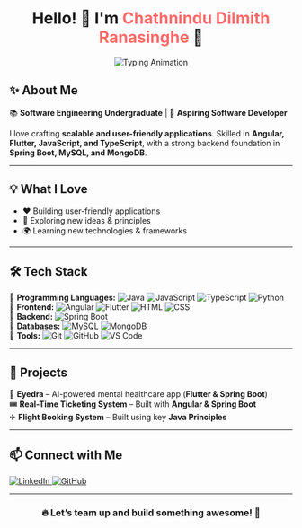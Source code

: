 <h1 align="center">Hello! 👋 I'm <span style="color:#ff6b6b;">Chathnindu Dilmith Ranasinghe</span> 🚀</h1>

<p align="center"> 
  <img src="https://readme-typing-svg.herokuapp.com?font=Fira+Code&weight=600&size=22&pause=1000&color=3B82F6&center=true&vCenter=true&random=false&width=600&lines=Aspiring+Software+Developer+💻;Passionate+About+Innovation+🚀;Building+User-Friendly+Applications+❤️" 
  alt="Typing Animation" /> 
</p>

## ✨ About Me  
📚 **Software Engineering Undergraduate** | 🎯 **Aspiring Software Developer** 

I love crafting **scalable and user-friendly applications**. Skilled in **Angular, Flutter, JavaScript, and TypeScript**, with a strong backend foundation in **Spring Boot, MySQL, and MongoDB**.  

---

## 💡 What I Love
- ❤️ Building user-friendly applications
- 🎨 Exploring new ideas & principles
- 🌍 Learning new technologies & frameworks

---

## 🛠️ Tech Stack  
🔹 **Programming Languages:** ![Java](https://img.shields.io/badge/-Java-007396?style=flat&logo=java&logoColor=white) ![JavaScript](https://img.shields.io/badge/-JavaScript-F7DF1E?style=flat&logo=javascript&logoColor=black) ![TypeScript](https://img.shields.io/badge/-TypeScript-3178C6?style=flat&logo=typescript&logoColor=white) ![Python](https://img.shields.io/badge/-Python-3776AB?style=flat&logo=python&logoColor=white)  
🔹 **Frontend:** ![Angular](https://img.shields.io/badge/-Angular-DD0031?style=flat&logo=angular&logoColor=white) ![Flutter](https://img.shields.io/badge/-Flutter-02569B?style=flat&logo=flutter&logoColor=white) ![HTML](https://img.shields.io/badge/-HTML-E34F26?style=flat&logo=html5&logoColor=white) ![CSS](https://img.shields.io/badge/-CSS-1572B6?style=flat&logo=css3&logoColor=white)  
🔹 **Backend:** ![Spring Boot](https://img.shields.io/badge/-Spring_Boot-6DB33F?style=flat&logo=spring-boot&logoColor=white)  
🔹 **Databases:** ![MySQL](https://img.shields.io/badge/-MySQL-4479A1?style=flat&logo=mysql&logoColor=white) ![MongoDB](https://img.shields.io/badge/-MongoDB-47A248?style=flat&logo=mongodb&logoColor=white)  
🔹 **Tools:** ![Git](https://img.shields.io/badge/-Git-F05032?style=flat&logo=git&logoColor=white) ![GitHub](https://img.shields.io/badge/-GitHub-181717?style=flat&logo=github&logoColor=white) ![VS Code](https://img.shields.io/badge/-VS%20Code-007ACC?style=flat&logo=visual-studio-code&logoColor=white)  

---

## 🚀 Projects  
🌟 **Eyedra** – AI-powered mental healthcare app (**Flutter & Spring Boot**)  
🎟 **Real-Time Ticketing System** – Built with **Angular & Spring Boot**  
✈ **Flight Booking System** – Built using key **Java Principles**  

---

## 📫 Connect with Me  
<p align="left">
  <a href="https://www.linkedin.com/in/chathnindu/">
    <img src="https://img.shields.io/badge/LinkedIn-Connect-blue?style=for-the-badge&logo=linkedin" alt="LinkedIn" />
  </a>
  <a href="https://github.com/chathnindu">
    <img src="https://img.shields.io/badge/GitHub-Follow-black?style=for-the-badge&logo=github" alt="GitHub" />
  </a>
</p>

---

<h3 align="center">🔥 Let’s team up and build something awesome! 🚀</h3>

